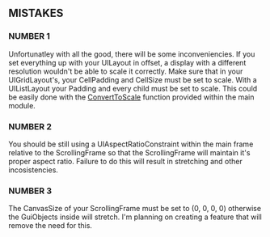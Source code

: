 ## MISTAKES
### **NUMBER 1**
Unfortunatley with all the good, there will be some inconveniencies. If you set everything up with your UILayout in offset, a display with a different resolution wouldn't be able to scale it correctly. Make sure that in your UIGridLayout's, your CellPadding and CellSize must be set to scale. With a UIListLayout your Padding and every child must be set to scale. This could be easily done with the [ConvertToScale](api.md) function provided within the main module.
### **NUMBER 2**
You should be still using a UIAspectRatioConstraint within the main frame relative to the ScrollingFrame so that the ScrollingFrame will maintain it's proper aspect ratio. Failure to do this will result in stretching and other incosistencies.
### **NUMBER 3**
The CanvasSize of your ScrollingFrame must be set to (0, 0, 0, 0) otherwise the GuiObjects inside will stretch. I'm planning on creating a feature that will remove the need for this.